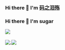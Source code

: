 ### Hi there 👋 I'm [码之泪殇](https://gongsir.club)

<!--
**gongsir0630/gongsir0630** is a ✨ _special_ ✨ repository because its `README.md` (this file) appears on your GitHub profile.

Here are some ideas to get you started:

- 🔭 I’m currently working on ...
- 🌱 I’m currently learning ...
- 👯 I’m looking to collaborate on ...
- 🤔 I’m looking for help with ...
- 💬 Ask me about ...
- 📫 How to reach me: ...
- 😄 Pronouns: ...
- ⚡ Fun fact: ...
-->

### Hi there 👋 I'm sugar

<a href="https://github.com/anuraghazra/github-readme-stats" target="_blank">
  <img align="center" name="gongsir's github stats" src="https://github-readme-stats.vercel.app/api?username=gongsir0630&show_icons=true" />
</a>


<br/>
<br/>
<a href="https://github.com/gongsir0630/blog.gongsir.club">
  <img align="center" src="https://github-readme-stats.anuraghazra1.vercel.app/api/pin/?username=gongsir0630&repo=blog.gongsir.club" />
</a>

<a href="https://github.com/gongsir0630/gongsir0630.github.io">
  <img align="center" src="https://github-readme-stats.anuraghazra1.vercel.app/api/pin/?username=gongsir0630&repo=gongsir0630.github.io" />
</a>

